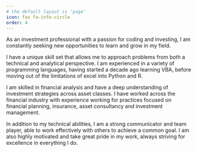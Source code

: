 ```yaml
---
# the default layout is 'page'
icon: fas fa-info-circle
order: 4
---
```


As an investment professional with a passion for coding and investing, I am constantly seeking new opportunities to learn and grow in my field.

I have a unique skill set that allows me to approach problems from both a technical and analytical perspective. I am experienced in a variety of programming languages, having started a decade ago learning VBA, before moving out of the limitations of excel into Python and R.

I am skilled in financial analysis and have a deep understanding of investment strategies across asset classes. I have worked across the financial industry with experience working for practices focused on financial planning, insurance, asset consultancy and investment management.

In addition to my technical abilities, I am a strong communicator and team player, able to work effectively with others to achieve a common goal. I am also highly motivated and take great pride in my work, always striving for excellence in everything I do.